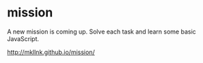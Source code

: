 # mission
A new mission is coming up. Solve each task and learn some basic JavaScript.

http://mkllnk.github.io/mission/
